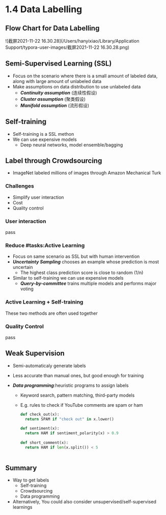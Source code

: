 # 1.4 Data Labelling

## Flow Chart for Data Labelling

![截屏2021-11-22 16.30.28](/Users/hanyixiao/Library/Application Support/typora-user-images/截屏2021-11-22 16.30.28.png)

## Semi-Supervised Learning (SSL)

- Focus on the scenario where there is a small amount of labeled data, along with large amount of unlabeled data
- Make assumptions on data distribution to use unlabeled data
  - ***Continuity assumption*** (连续性假设)
  - ***Cluster assumption*** (聚类假设)
  - ***Manifold assumption*** (流形假设)

## Self-training

- Self-training is a SSL methon
- We can use expensive models
  - Deep neural networks, model ensemble/bagging

## Label through Crowdsourcing

- ImageNet labeled millions of images through Amazon Mechanical Turk

### Challenges

- Simplify user interaction
- Cost
- Quality control

### User interaction
pass

### Reduce #tasks:Active Learning

- Focus on same scenario as SSL but with human intervention
- ***Uncertainty Sampling*** chooses an example whose prediction is most uncertain
  - The highest class prediction score is close to random (1/n)
- Similar to self-training we can use expensive models
  - ***Query-by-committee*** trains multiple models and performs major voting

### Active Learning + Self-training

These two methods are often used together 

### Quality Control

pass

## Weak Supervision

-  Semi-automaticaly generate labels

  - Less accurate than manual ones, but good enough for training

- ***Data programming***:heuristic programs to assign labels

  - Keyword search, pattern matching, third-party models

  - E.g. rules to check if YouTube comments are spam or ham

    ```python
    def check_out(x):
      return SPAM if "check out" in x.lower()
    																else ABSTAIN
    def sentiment(x):
      return HAM if sentiment_polarity(x) > 0.9
    																else ABSTAIN
    def short_comment(x):
      return HAM if len(x.split()) < 5 
    																else ABSTAIN
    ```

## Summary

- Way to get labels
  - Self-training
  - Crowdsourcing
  - Data programming
- Alternatively, You could also consider unsupervised/self-supervised learnings 
